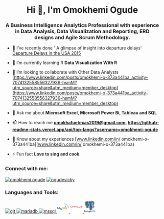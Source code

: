 <h1 align="center">Hi 👋, I'm Omokhemi Ogude</h1>
<h3 align="center">A Business Intelligence Analytics Professional with experience in Data Analysis, Data Visualization and Reporting, ERD designs and Agile Scrum Methodology.</h3>

- 🔭 I’ve recently done ' A glimpse of insight into departure delays' [Departure Delays in the USA 2015](https://public.tableau.com/views/AglimpseofInsightintoDepartureDelays/Story1?:language=en-US&:display_count=n&:origin=viz_share_link)

- 🌱 I’m currently learning R **Data Visualization With R**

- 👯 I’m looking to collaborate with Other Data Analysts [https://www.linkedin.com/posts/omokhemi-o-373a441ba_activity-7074132558556327936-hsmM?utm_source=share&utm_medium=member_desktop](https://www.linkedin.com/posts/omokhemi-o-373a441ba_activity-7074132558556327936-hsmM?utm_source=share&utm_medium=member_desktop)

- 💬 Ask me about **Microsoft Excel, Microsoft Power Bi, Tableau and SQL**

- 📫 How to reach me **omokhafuetexas2019@gmail.com, https://github-readme-stats.vercel.app/api/top-langs?username=omokhemi-ogude**

- 📄 Know about my experiences [www.linkedin.com/in/ omokhemi-o-373a441ba](www.linkedin.com/in/ omokhemi-o-373a441ba)

- ⚡ Fun fact **Love to sing and cook**

<h3 align="left">Connect with me:</h3>
<p align="left">
<a href="https://linkedin.com/in/omokhemi ogude" target="blank"><img align="center" src="https://raw.githubusercontent.com/rahuldkjain/github-profile-readme-generator/master/src/images/icons/Social/linked-in-alt.svg" alt="omokhemi ogude" height="30" width="40" /></a>
<a href="https://fb.com/ogudevicky" target="blank"><img align="center" src="https://raw.githubusercontent.com/rahuldkjain/github-profile-readme-generator/master/src/images/icons/Social/facebook.svg" alt="ogudevicky" height="30" width="40" /></a>
</p>

<h3 align="left">Languages and Tools:</h3>
<p align="left"> <a href="https://git-scm.com/" target="_blank" rel="noreferrer"> <img src="https://www.vectorlogo.zone/logos/git-scm/git-scm-icon.svg" alt="git" width="40" height="40"/> </a> <a href="https://mariadb.org/" target="_blank" rel="noreferrer"> <img src="https://www.vectorlogo.zone/logos/mariadb/mariadb-icon.svg" alt="mariadb" width="40" height="40"/> </a> <a href="https://www.microsoft.com/en-us/sql-server" target="_blank" rel="noreferrer"> <img src="https://www.svgrepo.com/show/303229/microsoft-sql-server-logo.svg" alt="mssql" width="40" height="40"/> </a> <a href="https://www.mysql.com/" target="_blank" rel="noreferrer"> <img src="https://raw.githubusercontent.com/devicons/devicon/master/icons/mysql/mysql-original-wordmark.svg" alt="mysql" width="40" height="40"/> </a> <a href="https://www.oracle.com/" target="_blank" rel="noreferrer"> <img src="https://raw.githubusercontent.com/devicons/devicon/master/icons/oracle/oracle-original.svg" alt="oracle" width="40" height="40"/> </a> <a href="https://www.postgresql.org" target="_blank" rel="noreferrer"> <img src="https://raw.githubusercontent.com/devicons/devicon/master/icons/postgresql/postgresql-original-wordmark.svg" alt="postgresql" width="40" height="40"/> </a> </p>




